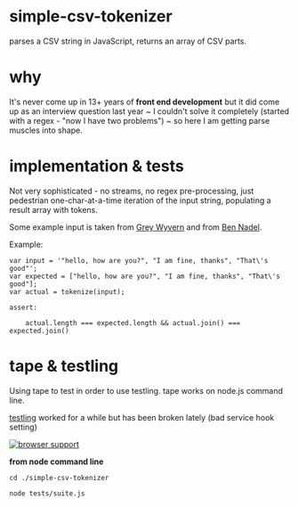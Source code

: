 simple-csv-tokenizer
====================

parses a CSV string in JavaScript, returns an array of CSV parts.

why
===

It's never come up in 13+ years of __front end development__ but it did come up 
as an interview question last year ~ I couldn't solve it completely (started 
with a regex - "now I have two problems") ~ so here I am getting parse muscles 
into shape.

implementation & tests
====================

Not very sophisticated - no streams, no regex pre-processing, just pedestrian 
one-char-at-a-time iteration of the input string, populating a result array with
tokens.

Some example input is taken from [Grey Wyvern](http://www.greywyvern.com/?post=258) 
and from [Ben Nadel](http://www.bennadel.com/blog/2241-Parsing-CSV-Data-With-An-Input-Stream-And-A-Finite-State-Machine.htm).

Example:

    var input = '"hello, how are you?", "I am fine, thanks", "That\'s good"';
    var expected = ["hello, how are you?", "I am fine, thanks", "That\'s good"];
    var actual = tokenize(input);
    
    assert:
    
        actual.length === expected.length && actual.join() === expected.join()


tape & testling
===============

Using tape to test in order to use testling.  tape works on node.js command line.

[testling](https://ci.testling.com/dfkaye/simple-csv-tokenizer) worked for a 
while but has been broken lately (bad service hook setting)

[![browser support](http://ci.testling.com/dfkaye/simple-csv-tokenizer.png)](http://ci.testling.com/dfkaye/simple-csv-tokenizer)


__from node command line__

    cd ./simple-csv-tokenizer
  
    node tests/suite.js
